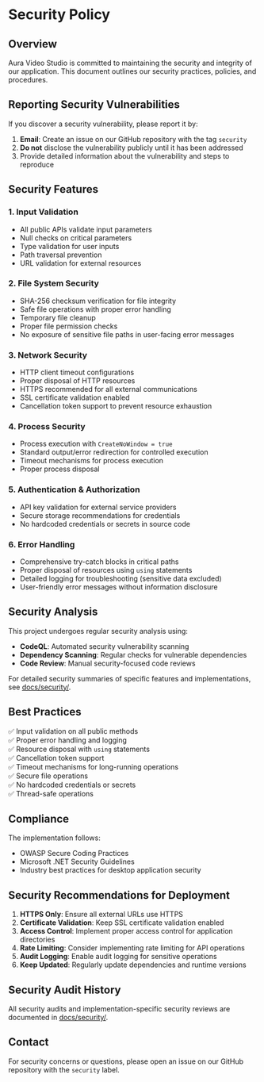 # Security Policy

## Overview

Aura Video Studio is committed to maintaining the security and integrity of our application. This document outlines our security practices, policies, and procedures.

## Reporting Security Vulnerabilities

If you discover a security vulnerability, please report it by:

1. **Email**: Create an issue on our GitHub repository with the tag `security`
2. **Do not** disclose the vulnerability publicly until it has been addressed
3. Provide detailed information about the vulnerability and steps to reproduce

## Security Features

### 1. Input Validation
- All public APIs validate input parameters
- Null checks on critical parameters
- Type validation for user inputs
- Path traversal prevention
- URL validation for external resources

### 2. File System Security
- SHA-256 checksum verification for file integrity
- Safe file operations with proper error handling
- Temporary file cleanup
- Proper file permission checks
- No exposure of sensitive file paths in user-facing error messages

### 3. Network Security
- HTTP client timeout configurations
- Proper disposal of HTTP resources
- HTTPS recommended for all external communications
- SSL certificate validation enabled
- Cancellation token support to prevent resource exhaustion

### 4. Process Security
- Process execution with `CreateNoWindow = true`
- Standard output/error redirection for controlled execution
- Timeout mechanisms for process execution
- Proper process disposal

### 5. Authentication & Authorization
- API key validation for external service providers
- Secure storage recommendations for credentials
- No hardcoded credentials or secrets in source code

### 6. Error Handling
- Comprehensive try-catch blocks in critical paths
- Proper disposal of resources using `using` statements
- Detailed logging for troubleshooting (sensitive data excluded)
- User-friendly error messages without information disclosure

## Security Analysis

This project undergoes regular security analysis using:
- **CodeQL**: Automated security vulnerability scanning
- **Dependency Scanning**: Regular checks for vulnerable dependencies
- **Code Review**: Manual security-focused code reviews

For detailed security summaries of specific features and implementations, see [docs/security/](docs/security/).

## Best Practices

✅ Input validation on all public methods  
✅ Proper error handling and logging  
✅ Resource disposal with `using` statements  
✅ Cancellation token support  
✅ Timeout mechanisms for long-running operations  
✅ Secure file operations  
✅ No hardcoded credentials or secrets  
✅ Thread-safe operations  

## Compliance

The implementation follows:
- OWASP Secure Coding Practices
- Microsoft .NET Security Guidelines
- Industry best practices for desktop application security

## Security Recommendations for Deployment

1. **HTTPS Only**: Ensure all external URLs use HTTPS
2. **Certificate Validation**: Keep SSL certificate validation enabled
3. **Access Control**: Implement proper access control for application directories
4. **Rate Limiting**: Consider implementing rate limiting for API operations
5. **Audit Logging**: Enable audit logging for sensitive operations
6. **Keep Updated**: Regularly update dependencies and runtime versions

## Security Audit History

All security audits and implementation-specific security reviews are documented in [docs/security/](docs/security/).

## Contact

For security concerns or questions, please open an issue on our GitHub repository with the `security` label.
